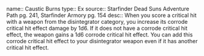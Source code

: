 name:: Caustic Burns 
type:: Ex
source:: Starfinder Dead Suns Adventure Path pg. 241, Starfinder Armory pg. 154
desc:: When you score a critical hit with a weapon from the disintegrator category, you increase its corrode critical hit effect damage by 1d6. If it does not have a corrode critical hit effect, the weapon gains a 1d6 corrode critical hit effect. You can add this corrode critical hit effect to your disintegrator weapon even if it has another critical hit effect.

